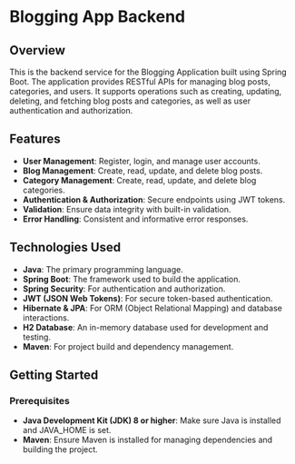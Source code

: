 # Blogging App Backend

## Overview
This is the backend service for the Blogging Application built using Spring Boot. The application provides RESTful APIs for managing blog posts, categories, and users. It supports operations such as creating, updating, deleting, and fetching blog posts and categories, as well as user authentication and authorization.

## Features
- **User Management**: Register, login, and manage user accounts.
- **Blog Management**: Create, read, update, and delete blog posts.
- **Category Management**: Create, read, update, and delete blog categories.
- **Authentication & Authorization**: Secure endpoints using JWT tokens.
- **Validation**: Ensure data integrity with built-in validation.
- **Error Handling**: Consistent and informative error responses.

## Technologies Used
- **Java**: The primary programming language.
- **Spring Boot**: The framework used to build the application.
- **Spring Security**: For authentication and authorization.
- **JWT (JSON Web Tokens)**: For secure token-based authentication.
- **Hibernate & JPA**: For ORM (Object Relational Mapping) and database interactions.
- **H2 Database**: An in-memory database used for development and testing.
- **Maven**: For project build and dependency management.

## Getting Started

### Prerequisites
- **Java Development Kit (JDK) 8 or higher**: Make sure Java is installed and JAVA_HOME is set.
- **Maven**: Ensure Maven is installed for managing dependencies and building the project.
